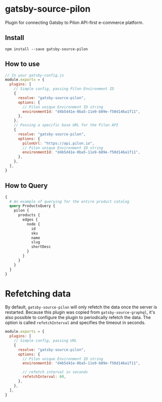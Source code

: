 # gatsby-source-pilon

Plugin for connecting Gatsby to Pilon API-first e-commerce platform.

## Install

`npm install --save gatsby-source-pilon`

## How to use

```javascript
// In your gatsby-config.js
module.exports = {
  plugins: [
    // Simple config, passing Pilon Environment ID
    {
      resolve: "gatsby-source-pilon",
      options: {
        // Pilon unique Environment ID string
        environmentId: "d4b5d41e-0ba5-11e9-b09e-f50d146a1f11",
      },
    },
    // Passing a specific base URL for the Pilon API
    {
      resolve: "gatsby-source-pilon",
      options: {
        pilonUrl: "https://api.pilon.io",
        // Pilon unique Environment ID string
        environmentId: "d4b5d41e-0ba5-11e9-b09e-f50d146a1f11",
      },
    },
  ],
}
```

## How to Query

```graphql
{
  # An example of querying for the entire product catalog
  query ProductsQuery {
    pilon {
      products {
        edges {
          node {
            id
            sku
            name
            slug
            shortDesc
          }
        }
      }
    }
  }
}
```

# Refetching data

By default, `gatsby-source-pilon` will only refetch the data once the server is restarted. Because this plugin was copied from `gatsby-source-graphql`, it's also possible to configure the plugin to periodically refetch the data. The option is called `refetchInterval` and specifies the timeout in seconds.

```js
module.exports = {
  plugins: [
    // Simple config, passing URL
    {
      resolve: "gatsby-source-pilon",
      options: {
        // Pilon unique Environment ID string
        environmentId: "d4b5d41e-0ba5-11e9-b09e-f50d146a1f11",

        // refetch interval in seconds
        refetchInterval: 60,
      },
    },
  ],
}
```
